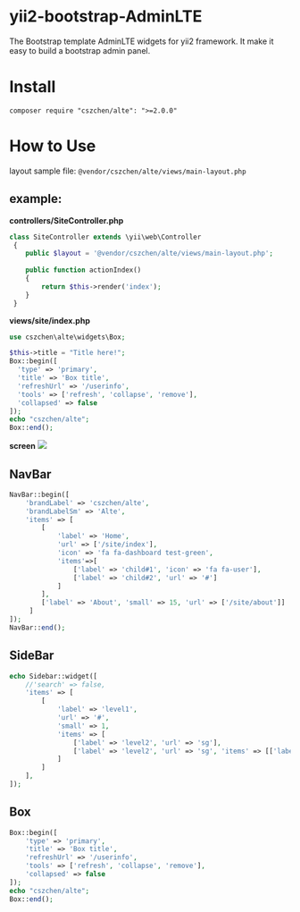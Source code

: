 # yii2-bootstrap-AdminLTE
The Bootstrap template AdminLTE widgets for yii2 framework. 
It make it easy to build a bootstrap admin panel.


Install
===

`composer require "cszchen/alte": ">=2.0.0"`

How to Use
===
layout sample file: `@vendor/cszchen/alte/views/main-layout.php`
 
example:
---
**controllers/SiteController.php**
```php
class SiteController extends \yii\web\Controller
 {
    public $layout = '@vendor/cszchen/alte/views/main-layout.php';
    
    public function actionIndex()
    {
        return $this->render('index');
    }
 }
```
  
**views/site/index.php**
```php
use cszchen\alte\widgets\Box;

$this->title = "Title here!";
Box::begin([
  'type' => 'primary',
  'title' => 'Box title',
  'refreshUrl' => '/userinfo',
  'tools' => ['refresh', 'collapse', 'remove'],
  'collapsed' => false
]);
echo "cszchen/alte";
Box::end();
```

**screen**
![](http://deeppic.b0.upaiyun.com/1605/V1u04MU7W.png)

NavBar
---
```php
NavBar::begin([
    'brandLabel' => 'cszchen/alte',
    'brandLabelSm' => 'Alte',
    'items' => [
        [
            'label' => 'Home', 
            'url' => ['/site/index'],
            'icon' => 'fa fa-dashboard test-green',
            'items'=>[
                ['label' => 'child#1', 'icon' => 'fa fa-user'],
                ['label' => 'child#2', 'url' => '#']
            ]
        ],
        ['label' => 'About', 'small' => 15, 'url' => ['/site/about']]
     ] 
]);
NavBar::end();
```

SideBar
---
```php
echo Sidebar::widget([
    //'search' => false,
    'items' => [
        [
            'label' => 'level1', 
            'url' => '#', 
            'small' => 1, 
            'items' => [
                ['label' => 'level2', 'url' => 'sg'],
                ['label' => 'level2', 'url' => 'sg', 'items' => [['label' => 'level3']]]
            ]
        ]
    ],
]);
```

Box
---

```php
Box::begin([
    'type' => 'primary',
    'title' => 'Box title',
    'refreshUrl' => '/userinfo',
    'tools' => ['refresh', 'collapse', 'remove'],
    'collapsed' => false
]);
echo "cszchen/alte";
Box::end();
```
